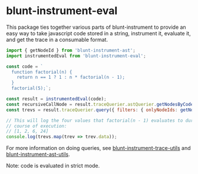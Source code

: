 # blunt-instrument-eval

This package ties together various parts of blunt-instrument to provide an easy way to take javascript code stored in a string, instrument it, evaluate it, and get the trace in a consumable format.

```javascript
import { getNodeId } from 'blunt-instrument-ast';
import instrumentedEval from 'blunt-instrument-eval';

const code = `
  function factorial(n) {
    return n == 1 ? 1 : n * factorial(n - 1);
  }
  factorial(5);`;

const result = instrumentedEval(code);
const recursiveCallNode = result.traceQuerier.astQuerier.getNodesByCodeSlice('factorial(n - 1)')[0];
const trevs = result.traceQuerier.query({ filters: { onlyNodeIds: getNodeId(recursiveCallNode) }});

// This will log the four values that factorial(n - 1) evaluates to during the
// course of execution:
// [1, 2, 6, 24]
console.log(trevs.map(trev => trev.data));
```

For more information on doing queries, see [blunt-instrument-trace-utils][trace-utils] and [blunt-instrument-ast-utils][ast-utils].

Note: code is evaluated in strict mode.

[trace-utils]: ../blunt-instrument-trace-utils/README.md
[ast-utils]: ../blunt-instrument-ast-utils/README.md
